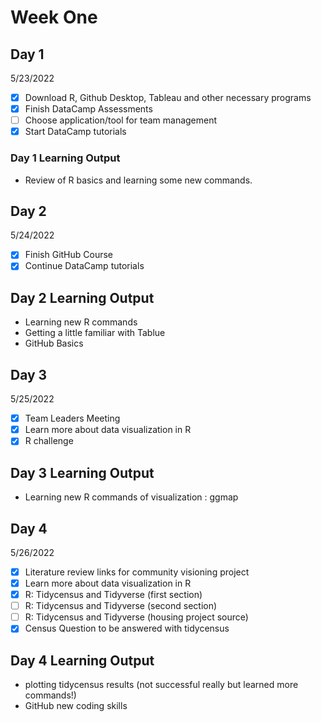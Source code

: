 # Week One
## Day 1
5/23/2022

- [x] Download R, Github Desktop, Tableau and other necessary programs
- [x] Finish DataCamp Assessments
- [ ] Choose application/tool for team management
- [x] Start DataCamp tutorials

### Day 1 Learning Output

- Review of R basics and learning some new commands.

## Day 2
5/24/2022

- [x] Finish GitHub Course
- [x] Continue DataCamp tutorials

## Day 2 Learning Output

- Learning new R commands
- Getting a little familiar with Tablue
- GitHub Basics

## Day 3
5/25/2022

- [x] Team Leaders Meeting
- [x] Learn more about data visualization in R
- [x] R challenge

## Day 3 Learning Output

- Learning new R commands of visualization : ggmap

## Day 4
5/26/2022

- [x] Literature review links for community visioning project
- [x] Learn more about data visualization in R
- [x] R: Tidycensus and Tidyverse (first section)
- [ ] R: Tidycensus and Tidyverse (second section)
- [ ] R: Tidycensus and Tidyverse (housing project source)
- [x] Census Question to be answered with tidycensus 

## Day 4 Learning Output

- plotting tidycensus results (not successful really but learned more commands!)
- GitHub new coding skills

